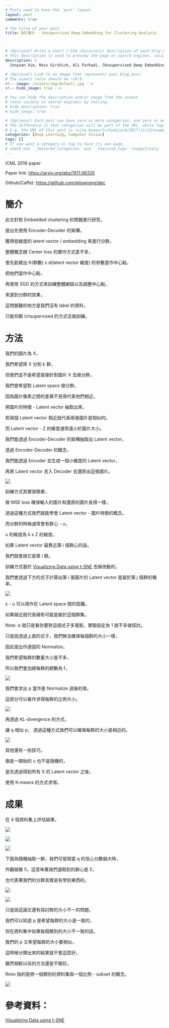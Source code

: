 ```yaml
---
# Posts need to have the `post` layout
layout: post
comments: true

# The title of your post
title: DEC簡介 - Unsupervised Deep Embedding for Clustering Analysis



# (Optional) Write a short (~150 characters) description of each blog post.
# This description is used to preview the page on search engines, social media, etc.
description: >
  Junyuan Xie, Ross Girshick, Ali Farhadi. [Unsupervised Deep Embedding for Clustering Analysis](https://arxiv.org/abs/1511.06335). In ICML'16.

# (Optional) Link to an image that represents your blog post.
# The aspect ratio should be ~16:9.
<!-- image: /assets/img/default.jpg -->
<!-- hide_image: true -->

# You can hide the description and/or image from the output
# (only visible to search engines) by setting:
# hide_description: true
# hide_image: true

# (Optional) Each post can have zero or more categories, and zero or more tags.
# The difference is that categories will be part of the URL, while tags will not.
# E.g. the URL of this post is <site.baseurl>/hydejack/2017/11/23/example-content/
categories: [Deep Learning, Computer Vision]
tags: []
# If you want a category or tag to have its own page,
# check out `_featured_categories` and `_featured_tags` respectively.
---
```

ICML 2016 paper

Paper link: https://arxiv.org/abs/1511.06335

Github(Caffe): https://github.com/piiswrong/dec

# 簡介

此文針對 Embedded clustering 的問題進行研究，

提出先使用 Encoder-Decoder 的架構，

獲得低維度的 latent vector / embedding 來進行分群，

整體概念跟 Center loss 的實作方式差不多，

會先創建出 K(群數) x d(latent vector 維度) 的參數當作中心點，

把他們當作中心點，

再使用 SGD 的方式來訓練整體網路以及調整中心點，

來達到分群的效果，

這問題難的地方是我們沒有 label 的資料，

只能仰賴 Unsupervised 的方式去做訓練。

# 方法

我們的圖片為 X，

我們希望將 X 分到 k 群，

但我們並不是希望直接針對圖片 X 去做分群，

我們會希望對 Latent space 做分群，

因為圖片像素之間的差異不見得代表他們相近，

將圖片的特徵 - Latent vector 抽取出來，

若兩個 Latent vector 相近就代表兩張圖片是相似的。

而 Latent vector - Z 的維度通常遠小於圖片大小。

我們能透過 Encoder-Decoder 的架構抽取出 Latent vector，

透過 Encoder-Decoder 的概念，

我們能透過 Encoder 去生成一個小維度的 Latent vector，

再將 Latent vector 丟入 Decoder 去還原出這張圖片。

![](/assets/img/2019-08-02-DEC/fig1.png)

訓練方式其實很簡單，

做 MSE loss 確保輸入的圖片和還原的圖片長得一樣，

透過這種方式我們就能學會 Latent vector - 圖片特徵的概念。

而分群的時候通常會有群心 - u，

u 的維度為 k x Z 的維度。

如果 Latent vector 最靠近第 i 個群心的話，

我們就會說它是第 i 群。

訓練方式基於 [Visualizing Data using t-SNE] 去做改動的，

我們會透過下方的式子計算出第 i 張圖片的 Latent vector 是屬於第 j 個群的機率，

![](/assets/img/2019-08-02-DEC/eq1.png)

z - u 可以視作在 Latent space 間的距離，

如果越近就代表越有可能是屬於這個群集。

Note: α 就只是看你要對這個式子多寬鬆，實驗設定為 1 就不多做探討。

只是說透過上面的式子，我們無法確保每個群的大小一樣，

因此提出作適當的 Normalize，

我們希望每群的數量大小差不多，

所以我們會加總每群的總數為 f，

![](/assets/img/2019-08-02-DEC/f.png)

我們會求出 p 當作是 Normalize 過後的值，

這部分可以看作求得每群的比例大小。

![](/assets/img/2019-08-02-DEC/eq3.png)

再透過 KL-divergence 的方式，

讓 q 相似 p， 透過這種方式我們可以確保每群的大小是相近的。

![](/assets/img/2019-08-02-DEC/eq2.png)

其他還有一些技巧，

像是一開始的 u 也不是隨機的，

是先透過得到所有 X 的 Latent vector 之後，

使用 K-means 的方式求得。

# 成果

在 4 個資料集上評估結果，

![](/assets/img/2019-08-02-DEC/table1.png)

![](/assets/img/2019-08-02-DEC/fig3.png)

![](/assets/img/2019-08-02-DEC/table2.png)

下圖為隨機抽取一群，我們可發現當 q 的信心分數越大時，

外觀越像 5，這意味著我們選取到的群心是 5，

也代表著我們的分群其實是有學到東西的。

![](/assets/img/2019-08-02-DEC/fig4.png)

![](/assets/img/2019-08-02-DEC/fig5.png)

只是說這論文還有探討群的大小不一的問題，

我們可以知道 p 是希望每群的大小是一致的，

但在資料集中如果每個類別的大小不一致的話，

我們的 p 又希望每群的大小要相似，

這時候分類出來的結果就不會這麼好，

雖然相較以往的方法還是不錯拉，

Rmin 指的是將一個類別的資料集取一個比例 - subset 的概念。

![](/assets/img/2019-08-02-DEC/table4.png)


# 參考資料：

[Visualizing Data using t-SNE]

[Visualizing Data using t-SNE]:http://www.jmlr.org/papers/v9/vandermaaten08a.html
